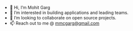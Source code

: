 - 👋 Hi, I’m Mohit Garg
- 👀 I’m interested in building applications and leading teams.
- 💞️ I’m looking to collaborate on open source projects.
- 📫 Reach out to me @ mmcgarg@gmail.com

<!---
mmcgarg/mmcgarg is a ✨ special ✨ repository because its `README.md` (this file) appears on your GitHub profile.
You can click the Preview link to take a look at your changes.
--->
